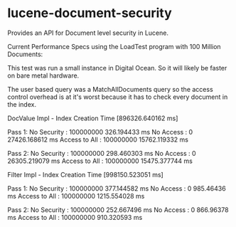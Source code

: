 lucene-document-security
========================

Provides an API for Document level security in Lucene.


Current Performance Specs using the LoadTest program with 100 Million Documents:

This test was run a small instance in Digital Ocean.  So it will likely be faster on bare metal hardware.

The user based query was a MatchAllDocuments query so the access control overhead is at it's worst because it has to check every document in the index.

DocValue Impl - Index Creation Time [896326.640162 ms]

Pass 1:
No Security   : 100000000 326.194433 ms
No Access     : 0         27426.168612 ms
Access to All : 100000000 15762.119332 ms

Pass 2:
No Security   : 100000000 298.460303 ms
No Access     : 0         26305.219079 ms
Access to All : 100000000 15475.377744 ms



Filter Impl - Index Creation Time [998150.523051 ms]

Pass 1:
No Security   : 100000000 377.144582 ms
No Access     : 0         985.46436 ms
Access to All : 100000000 1215.554028 ms

Pass 2:
No Security   : 100000000 252.667496 ms
No Access     : 0         866.96378 ms
Access to All : 100000000 910.320593 ms
